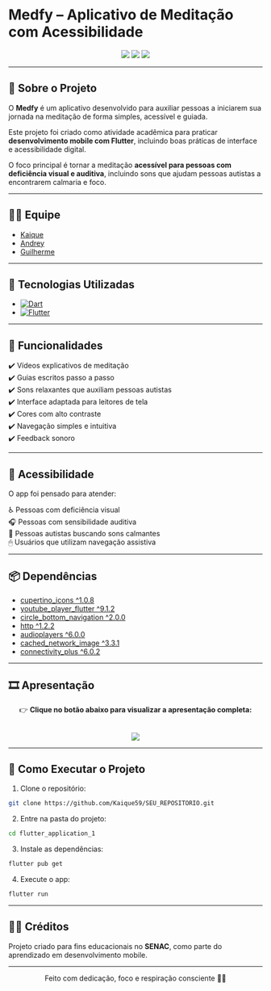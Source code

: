 # Medfy – Aplicativo de Meditação com Acessibilidade

<div align="center">
  <img src="https://img.shields.io/badge/Status-Desenvolvido-green?style=for-the-badge" />
  <img src="https://img.shields.io/badge/Plataforma-Mobile-blue?style=for-the-badge" />
  <img src="https://img.shields.io/badge/Acessibilidade-Inclusiva-orange?style=for-the-badge" />
</div>

---

## 📘 Sobre o Projeto
O **Medfy** é um aplicativo desenvolvido para auxiliar pessoas a iniciarem sua jornada na meditação de forma simples, acessível e guiada.

Este projeto foi criado como atividade acadêmica para praticar **desenvolvimento mobile com Flutter**, incluindo boas práticas de interface e acessibilidade digital.

O foco principal é tornar a meditação **acessível para pessoas com deficiência visual e auditiva**, incluindo sons que ajudam pessoas autistas a encontrarem calmaria e foco.

---

## 👨‍💻 Equipe

- [Kaique](https://github.com/Kaique59)
- [Andrey](https://github.com/Andreyzc02)
- [Guilherme](https://github.com/guiidoo)

---

## 🚀 Tecnologias Utilizadas

- [![Dart](https://img.shields.io/badge/Dart-0175C2?style=for-the-badge&logo=dart&logoColor=white)](https://dart.dev/)
- [![Flutter](https://img.shields.io/badge/Flutter-02569B?style=for-the-badge&logo=flutter&logoColor=white)](https://flutter.dev/)

---

## 🎯 Funcionalidades

✔️ Vídeos explicativos de meditação  
✔️ Guias escritos passo a passo  
✔️ Sons relaxantes que auxiliam pessoas autistas  
✔️ Interface adaptada para leitores de tela  
✔️ Cores com alto contraste  
✔️ Navegação simples e intuitiva  
✔️ Feedback sonoro  

---

## 🔐 Acessibilidade

O app foi pensado para atender:

♿ Pessoas com deficiência visual  
🎧 Pessoas com sensibilidade auditiva  
🧠 Pessoas autistas buscando sons calmantes  
🖱 Usuários que utilizam navegação assistiva

---

## 📦 Dependências

- [cupertino_icons ^1.0.8](https://pub.dev/packages/cupertino_icons)
- [youtube_player_flutter ^9.1.2](https://pub.dev/packages/youtube_player_flutter)
- [circle_bottom_navigation ^2.0.0](https://pub.dev/packages/circle_bottom_navigation)
- [http ^1.2.2](https://pub.dev/packages/http)
- [audioplayers ^6.0.0](https://pub.dev/packages/audioplayers)
- [cached_network_image ^3.3.1](https://pub.dev/packages/cached_network_image)
- [connectivity_plus ^6.0.2](https://pub.dev/packages/connectivity_plus)

---

## 🎞️ Apresentação

<div align="center">

👉 **Clique no botão abaixo para visualizar a apresentação completa:**  

<br>

<a href="https://www.canva.com/design/DAG3aB9cVhM/9O85ZEyFWVoWBgDFhsQsgQ/view?utm_content=DAG3aB9cVhM&utm_campaign=designshare&utm_medium=link2&utm_source=uniquelinks&utlId=had34860821" target="_blank">
  <img src="https://img.shields.io/badge/Abrir_Apresentação-8A2BE2?style=for-the-badge&logo=canva&logoColor=white" />
</a>

</div>

---

## 🧩 Como Executar o Projeto

1. Clone o repositório:

```bash
git clone https://github.com/Kaique59/SEU_REPOSITORIO.git
````

2. Entre na pasta do projeto:

```bash
cd flutter_application_1
```

3. Instale as dependências:

```bash
flutter pub get
```

4. Execute o app:

```bash
flutter run
```

---

## 👨‍🏫 Créditos

Projeto criado para fins educacionais no **SENAC**, como parte do aprendizado em desenvolvimento mobile.

---

<div align="center">
Feito com dedicação, foco e respiração consciente 🧘✨
</div>
